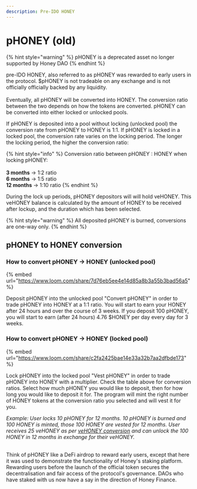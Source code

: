 ```yaml
---
description: Pre-IDO HONEY
---
```


# pHONEY (old)

{% hint style="warning" %}
pHONEY is a deprecated asset no longer supported by Honey DAO
{% endhint %}

pre-IDO HONEY, also referred to as pHONEY was rewarded to early users in the protocol. $pHONEY is not tradeable on any exchange and is not officially officially backed by any liquidity.\
\
Eventually, all pHONEY will be converted into HONEY. The conversion ratio between the two depends on how the tokens are converted. pHONEY can be converted into either locked or unlocked pools.

If pHONEY is deposited into a pool without locking (unlocked pool) the conversion rate from pHONEY to HONEY is 1:1. If pHONEY is locked in a locked pool, the conversion rate varies on the locking period. The longer the locking period, the higher the conversion ratio:

{% hint style="info" %}
Conversion ratio between pHONEY : HONEY when locking pHONEY:\
\
**3 months** -> 1:2 ratio\
**6 months** -> 1:5 ratio\
**12 months** -> 1:10 ratio
{% endhint %}

During the lock up periods, pHONEY depositors will will hold veHONEY. This veHONEY balance is calculated by the amount of HONEY to be received after lockup, and the duration which has been selected.

{% hint style="warning" %}
All deposited pHONEY is burned, conversions are one-way only.
{% endhint %}

## pHONEY to HONEY conversion

### How to convert pHONEY -> HONEY (unlocked pool)

{% embed url="https://www.loom.com/share/7d76eb5ee4e14d85a8b3a55b3bad56a5" %}

Deposit pHONEY into the unlocked pool "Convert pHONEY" in order to trade pHONEY into HONEY at a 1:1 ratio. You will start to earn your HONEY after 24 hours and over the course of 3 weeks. If you deposit 100 pHONEY, you will start to earn (after 24 hours) 4.76 $HONEY per day every day for 3 weeks.

### How to convert pHONEY -> HONEY (locked pool)

{% embed url="https://www.loom.com/share/c2fa2425bae14e33a32b7aa2dfbde173" %}

Lock pHONEY into the locked pool "Vest pHONEY" in order to trade pHONEY into HONEY with a multiplier. Check the table above for conversion ratios. Select how much pHONEY you would like to deposit, then for how long you would like to deposit it for. The program will mint the right number of HONEY tokens at the conversion ratio you selected and will vest it for you.&#x20;

_Example: User locks 10 pHONEY for 12 months. 10 pHONEY is burned and 100 HONEY is minted, those 100 HONEY are vested for 12 months. User receives 25 veHONEY as per_ [_veHONEY conversion_](https://docs.honey.finance/products/tokens/vehoney) _and can unlock the 100 HONEY in 12 months in exchange for their veHONEY._

\
Think of pHONEY like a DeFi airdrop to reward early users, except that here it was used to demonstrate the functionality of Honey's staking platform. Rewarding users before the launch of the official token secures the decentralisation and fair access of the protocol's governance. DAOs who have staked with us now have a say in the direction of Honey Finance.
